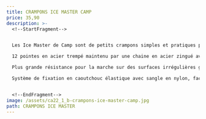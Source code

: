 ```yaml
---
title: CRAMPONS ICE MASTER CAMP
price: 35,90
description: >-
  <!--StartFragment-->


  Les Ice Master de Camp sont de petits crampons simples et pratiques pour les randonnées hivernales et activités sur sol gelé ou glissant.\

  12 pointes en acier trempé maintenu par une chaine en acier zingué avec partie avant articulée pour une marche naturelle.\

  Plus grande résistance pour la marche sur des surfaces irrégulières grâce aux mailles en acier zingué.\

  Système de fixation en caoutchouc élastique avec sangle en nylon, facile à mettre en place et sûr.


  <!--EndFragment-->
image: /assets/ca22_1_b-crampons-ice-master-camp.jpg
path: CRAMPONS ICE MASTER
---
```

